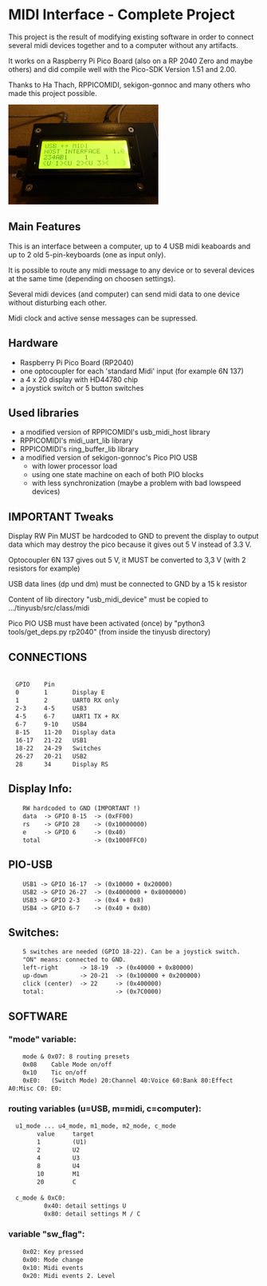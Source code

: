 # MIDI Interface - Complete Project


This project is the result of modifying existing software in order to connect several midi devices together and to a computer without any artifacts.

It works on a Raspberry Pi Pico Board (also on a RP 2040 Zero and maybe others) and did compile well with the Pico-SDK Version 1.51 and 2.00.

Thanks to Ha Thach, RPPICOMIDI, sekigon-gonnoc and many others who made this project possible.

![my midi interface](docs/midi_interface.JPG)

## Main Features

This is an interface between a computer, up to 4 USB midi keaboards and up to 2 old 5-pin-keyboards (one as input only).

It is possible to route any midi message to any device or to several devices at the same time (depending on choosen settings).

Several midi devices (and computer) can send midi data to one device without disturbing each other.

Midi clock and active sense messages can be supressed.



## Hardware
  - Raspberry Pi Pico Board (RP2040)
  - one optocoupler for each 'standard Midi' input (for example 6N 137)
  - a 4 x 20 display with HD44780 chip
  - a joystick switch or 5 button switches


## Used libraries
  - a modified version of RPPICOMIDI's usb_midi_host library
  - RPPICOMIDI's midi_uart_lib library
  - RPPICOMIDI's ring_buffer_lib library
  - a modified version of sekigon-gonnoc's Pico PIO USB
    - with lower processor load
    - using one state machine on each of both PIO blocks
    - with less synchronization (maybe a problem with bad lowspeed devices)


## IMPORTANT Tweaks

Display RW Pin MUST be hardcoded to GND
  to prevent the display to output data which may destroy the pico because it gives out 5 V instead of 3.3 V.

Optocoupler 6N 137 gives out 5 V, it MUST be converted to 3,3 V (with 2 resistors for example)

USB data lines (dp und dm) must be connected to GND by a 15 k resistor

Content of lib directory "usb_midi_device" must be copied to .../tinyusb/src/class/midi

Pico PIO USB must have been activated (once) by
  "python3 tools/get_deps.py rp2040"
  (from inside the tinyusb directory)


## CONNECTIONS

```

  GPIO    Pin
  0       1       Display E
  1       2       UART0 RX only
  2-3     4-5     USB3
  4-5     6-7     UART1 TX + RX
  6-7     9-10    USB4
  8-15    11-20   Display data
  16-17   21-22   USB1
  18-22   24-29   Switches
  26-27   20-21   USB2
  28      34      Display RS
```

## Display Info:

```
    RW hardcoded to GND (IMPORTANT !)
    data  -> GPIO 8-15  -> (0xFF00)
    rs    -> GPIO 28    -> (0x10000000)
    e     -> GPIO 6     -> (0x40)
    total               -> (0x1000FFC0)
```

## PIO-USB
```
    USB1 -> GPIO 16-17  -> (0x10000 + 0x20000)
    USB2 -> GPIO 26-27  -> (0x4000000 + 0x8000000)
    USB3 -> GPIO 2-3    -> (0x4 + 0x8)
    USB4 -> GPIO 6-7    -> (0x40 + 0x80)
```

## Switches:
```
    5 switches are needed (GPIO 18-22). Can be a joystick switch.
    "ON" means: connected to GND.
    left-right      -> 18-19  -> (0x40000 + 0x80000)
    up-down         -> 20-21  -> (0x100000 + 0x200000)
    click (center)  -> 22     -> (0x400000)
    total:                    -> (0x7C0000)
```

## SOFTWARE

### "mode" variable:
```
    mode & 0x07: 8 routing presets
    0x08    Cable Mode on/off
    0x10    Tic on/off
    0xE0:   (Switch Mode) 20:Channel 40:Voice 60:Bank 80:Effect A0:Misc C0: E0:
```

### routing variables (u=USB, m=midi, c=computer):
```
  u1_mode ... u4_mode, m1_mode, m2_mode, c_mode
        value     target
        1         (U1)
        2         U2
        4         U3
        8         U4
        10        M1
        20        C

  c_mode & 0xC0:
          0x40: detail settings U
          0x80: detail settings M / C
```

### variable "sw_flag":
```
    0x02: Key pressed
    0x00: Mode change
    0x10: Midi events
    0x20: Midi events 2. Level
```


